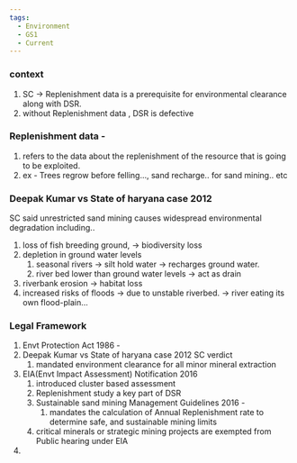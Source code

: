 ```yaml
---
tags:
  - Environment
  - GS1
  - Current
---
```

### context
1. SC -> Replenishment data is a prerequisite for environmental clearance along with DSR.
2. without Replenishment data , DSR is defective
### Replenishment data -
1. refers to the data about the replenishment of the resource that is going to be exploited.
2. ex - Trees regrow before felling..., sand recharge.. for sand mining.. etc

### Deepak Kumar vs State of haryana case 2012
SC said unrestricted sand mining causes widespread environmental degradation including..
1. loss of fish breeding ground, -> biodiversity loss
2. depletion in ground water levels
	1. seasonal rivers -> silt hold water ->  recharges ground water.
	2. river bed lower than ground water levels -> act as drain
3. riverbank erosion -> habitat loss
4. increased risks of floods ->  due to unstable riverbed. -> river eating its own flood-plain...


### Legal Framework
1. Envt Protection Act 1986 -
2. Deepak Kumar vs State of haryana case 2012 SC verdict
	1. mandated environment clearance for all minor mineral extraction
3. EIA(Envt Impact Assessment) Notification 2016
	1. introduced cluster based assessment
	2. Replenishment study a key part of DSR
	3. Sustainable sand mining Management Guidelines 2016 -
		1. mandates the calculation of Annual Replenishment rate to determine safe, and sustainable mining limits
	4. critical minerals or strategic mining projects are exempted from Public hearing under EIA
4. 